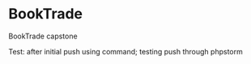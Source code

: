 # BookTrade
BookTrade capstone

Test: after initial push using command; testing push through phpstorm
